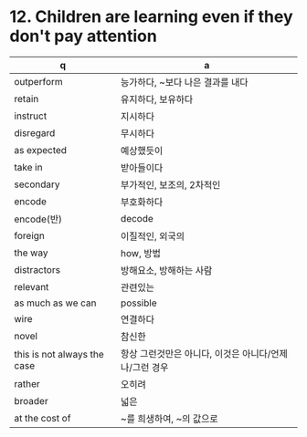 # 12. Children are learning even if they don't pay attention

 q  | a
--- | ---
outperform		| 능가하다, ~보다 나은 결과를 내다
retain		| 유지하다, 보유하다
instruct	| 지시하다
disregard	| 무시하다
as expected		| 예상했듯이
take in		| 받아들이다
secondary	| 부가적인, 보조의, 2차적인
encode		| 부호화하다
encode(반)	| decode
foreign		| 이질적인, 외국의
the way		| how, 방법
distractors	| 방해요소, 방해하는 사람
relevant	| 관련있는
as much as we can	| possible
wire		| 연결하다
novel		| 참신한
this is not always the case		| 항상 그런것만은 아니다, 이것은 아니다/언제나/그런 경우
rather		| 오히려
broader		| 넓은
at the cost of		| ~를 희생하여, ~의 값으로
